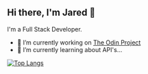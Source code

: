 ## Hi there, I'm Jared 👋
I'm a Full Stack Developer.

- 🔭 I’m currently working on [The Odin Project](https://www.theodinproject.com/)
- 🌱 I’m currently learning about API's...

[![Top Langs](https://github-readme-stats.vercel.app/api/top-langs/?username=Jared588&layout=compact)](https://github.com/Jared588)

<!--
**Jared588/Jared588** is a ✨ _special_ ✨ repository because its `README.md` (this file) appears on your GitHub profile.

Here are some ideas to get you started:

- 🔭 I’m currently working on ...
- 🌱 I’m currently learning ...
- 👯 I’m looking to collaborate on ...
- 🤔 I’m looking for help with ...
- 💬 Ask me about ...
- 📫 How to reach me: ...
- 😄 Pronouns: ...
- ⚡ Fun fact: ...
-->

